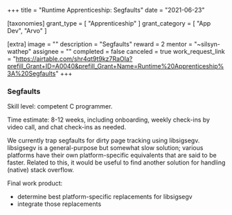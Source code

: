 +++
title = "Runtime Apprenticeship: Segfaults"
date = "2021-06-23"

[taxonomies]
grant_type = [ "Apprenticeship" ]
grant_category = [ "App Dev", "Arvo" ]

[extra]
image = ""
description = "Segfaults"
reward = 2
mentor = "~silsyn-wathep"
assignee = ""
completed = false
canceled = true
work_request_link = "https://airtable.com/shr4qt9t9kz7RaOIa?prefill_Grant+ID=A0040&prefill_Grant+Name=Runtime%20Apprenticeship%3A%20Segfaults"
+++

### Segfaults

Skill level: competent C programmer.

Time estimate: 8-12 weeks, including onboarding, weekly check-ins by video call, and chat check-ins as needed.

We currently trap segfaults for dirty page tracking using libsigsegv. libsigsegv is a general-purpose but somewhat slow solution; various platforms have their own platform-specific equivalents that are said to be faster.
Related to this, it would be useful to find another solution for handling (native) stack overflow.

Final work product:

- determine best platform-specific replacements for libsigsegv
- integrate those replacements
